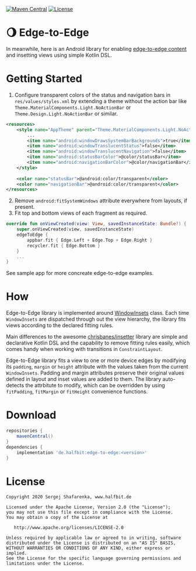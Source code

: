 [![Maven Central](http://img.shields.io/maven-central/v/de.halfbit/edge-to-edge.svg)](http://search.maven.org/#search%7Cga%7C1%7Cg%3A%22de.halfbit%22%20a%3A%22edge-to-edge%22)
[![License](https://img.shields.io/badge/License-Apache%202.0-blue.svg)](http://www.apache.org/licenses/LICENSE-2.0)

# 🌖 Edge-to-Edge 
In meanwhile, here is an Android library for enabling [edge-to-edge content](https://developer.android.com/guide/navigation/gesturenav) and insetting views using simple Kotlin DSL.

# Getting Started

1. Configure transparent colors of the status and navigation bars in `res/values/styles.xml` by extending a theme without the action bar like `Theme.MaterialComponents.Light.NoActionBar` or `Theme.Design.Light.NoActionBar` or similar.

```xml
<resources>
    <style name="AppTheme" parent="Theme.MaterialComponents.Light.NoActionBar">
        ...
        <item name="android:windowDrawsSystemBarBackgrounds">true</item>
        <item name="android:windowTranslucentStatus">false</item>
        <item name="android:windowTranslucentNavigation">false</item>
        <item name="android:statusBarColor">@color/statusBar</item>
        <item name="android:navigationBarColor">@color/navigationBar</item>
    </style>
    
    <color name="statusBar">@android:color/transparent</color>
    <color name="navigationBar">@android:color/transparent</color>
</resources>
```

2. Remove `android:fitSystemWindows` attribute everywhere from layouts, if present.
3. Fit top and bottom views of each fragment as required.

```kotlin
override fun onViewCreated(view: View, savedInstanceState: Bundle?) {
    super.onViewCreated(view, savedInstanceState)
    edgeToEdge {
        appbar.fit { Edge.Left + Edge.Top + Edge.Right }
        recycler.fit { Edge.Bottom }
    }
    ...
}
```

See sample app for more concreate edge-to-edge examples.

# How

Edge-to-Edge library is implemented around [WindowInsets](https://developer.android.com/reference/android/view/WindowInsets) class. Each time `WindowInsets` are dispatched through out the view hierarchy, the library fits views according to the declared fitting rules.

Main differences to the awesome [chrisbanes/insetter](https://github.com/chrisbanes/insetter) library are simple and declarative Kotlin DSL and the capability to remove fitting rules easily, which comes handy when working with transitions in `ConstraintLayout`.

Edge-to-Edge library fits a view to one or more device edges by modifying its `padding`, `margin` or `height` attribute with  the values taken from the current `WindowInsets`. Padding and margin attributes preserve their original values defined in layout and inset values are added to them. The library auto-detects the attrbitute to modify, which can be overridden by using `fitPadding`, `fitMargin` or `fitHeight` convenience functions.

# Download
```gradle
repositories {
    mavenCentral()
}
dependencies {
    implementation 'de.halfbit:edge-to-edge:<version>'
}

```

# License
```
Copyright 2020 Sergej Shafarenka, www.halfbit.de

Licensed under the Apache License, Version 2.0 (the "License");
you may not use this file except in compliance with the License.
You may obtain a copy of the License at

   http://www.apache.org/licenses/LICENSE-2.0

Unless required by applicable law or agreed to in writing, software
distributed under the License is distributed on an "AS IS" BASIS,
WITHOUT WARRANTIES OR CONDITIONS OF ANY KIND, either express or implied.
See the License for the specific language governing permissions and
limitations under the License.
```
